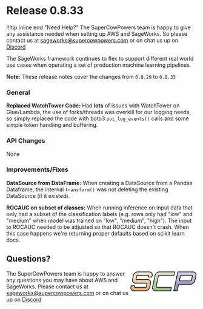 # Release 0.8.33

!!!tip inline end "Need Help?"
    The SuperCowPowers team is happy to give any assistance needed when setting up AWS and SageWorks. So please contact us at [sageworks@supercowpowers.com](mailto:sageworks@supercowpowers.com) or on chat us up on [Discord](https://discord.gg/WHAJuz8sw8) 

The SageWorks framework continues to flex to support different real world use cases when operating a set of production machine learning pipelines.

**Note:** These release notes cover the changes from `0.8.29` to `0.8.33`


### General
**Replaced WatchTower Code:** Had **lots** of issues with WatchTower on Glue/Lambda, the use of forks/threads was overkill for our logging needs, so simply replaced the code with boto3 `put_log_events()` calls and some simple token handling and buffering.

### API Changes
None
	
### Improvements/Fixes
**DataSource from DataFrame:**
When creating a DataSource from a Pandas Dataframe, the internal `transform()` was not deleting the existing DataSource (if it existed).

**ROCAUC on subset of classes:** When running inference on input data that only had a subset of the classification labels (e.g. rows only had "low" and "medium" when model was trained on "low", "medium", "high"). The input to ROCAUC needed to be adjusted so that ROCAUC doesn't crash. When this case happens we're returning proper defaults based on scikit learn docs.

## Questions?
<img align="right" src="../../images/scp.png" width="180">

The SuperCowPowers team is happy to answer any questions you may have about AWS and SageWorks. Please contact us at [sageworks@supercowpowers.com](mailto:sageworks@supercowpowers.com) or on chat us up on [Discord](https://discord.gg/WHAJuz8sw8) 


